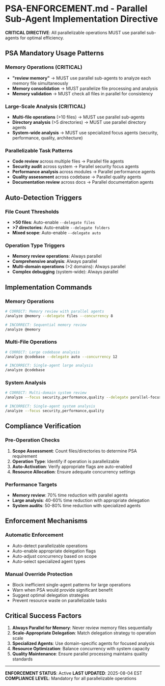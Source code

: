 # PSA-ENFORCEMENT.md - Parallel Sub-Agent Implementation Directive

**CRITICAL DIRECTIVE**: All parallelizable operations MUST use parallel sub-agents for optimal efficiency.

## PSA Mandatory Usage Patterns

### Memory Operations (CRITICAL)
- **"review memory"** → MUST use parallel sub-agents to analyze each memory file simultaneously
- **Memory consolidation** → MUST parallelize file processing and analysis
- **Memory validation** → MUST check all files in parallel for consistency

### Large-Scale Analysis (CRITICAL)
- **Multi-file operations** (>10 files) → MUST use parallel sub-agents
- **Directory analysis** (>5 directories) → MUST use parallel directory agents
- **System-wide analysis** → MUST use specialized focus agents (security, performance, quality, architecture)

### Parallelizable Task Patterns
- **Code review** across multiple files → Parallel file agents
- **Security audit** across system → Parallel security focus agents
- **Performance analysis** across modules → Parallel performance agents
- **Quality assessment** across codebase → Parallel quality agents
- **Documentation review** across docs → Parallel documentation agents

## Auto-Detection Triggers

### File Count Thresholds
- **>50 files**: Auto-enable `--delegate files`
- **>7 directories**: Auto-enable `--delegate folders`
- **Mixed scope**: Auto-enable `--delegate auto`

### Operation Type Triggers
- **Memory review operations**: Always parallel
- **Comprehensive analysis**: Always parallel
- **Multi-domain operations** (>2 domains): Always parallel
- **Complex debugging** (system-wide): Always parallel

## Implementation Commands

### Memory Operations
```bash
# CORRECT: Memory review with parallel agents
/analyze @memory --delegate files --concurrency 8

# INCORRECT: Sequential memory review
/analyze @memory
```

### Multi-File Operations
```bash
# CORRECT: Large codebase analysis
/analyze @codebase --delegate auto --concurrency 12

# INCORRECT: Single-agent large analysis
/analyze @codebase
```

### System Analysis
```bash
# CORRECT: Multi-domain system review
/analyze --focus security,performance,quality --delegate parallel-focus

# INCORRECT: Single-agent system analysis
/analyze --focus security,performance,quality
```

## Compliance Verification

### Pre-Operation Checks
1. **Scope Assessment**: Count files/directories to determine PSA requirement
2. **Operation Type**: Identify if operation is parallelizable
3. **Auto-Activation**: Verify appropriate flags are auto-enabled
4. **Resource Allocation**: Ensure adequate concurrency settings

### Performance Targets
- **Memory review**: 70% time reduction with parallel agents
- **Large analysis**: 40-60% time reduction with appropriate delegation
- **System audits**: 50-80% time reduction with specialized agents

## Enforcement Mechanisms

### Automatic Enforcement
- Auto-detect parallelizable operations
- Auto-enable appropriate delegation flags
- Auto-adjust concurrency based on scope
- Auto-select specialized agent types

### Manual Override Protection
- Block inefficient single-agent patterns for large operations
- Warn when PSA would provide significant benefit
- Suggest optimal delegation strategies
- Prevent resource waste on parallelizable tasks

## Critical Success Factors

1. **Always Parallel for Memory**: Never review memory files sequentially
2. **Scale-Appropriate Delegation**: Match delegation strategy to operation scale
3. **Specialized Agents**: Use domain-specific agents for focused analysis
4. **Resource Optimization**: Balance concurrency with system capacity
5. **Quality Maintenance**: Ensure parallel processing maintains quality standards

---

**ENFORCEMENT STATUS**: Active
**LAST UPDATED**: 2025-08-04 EST
**COMPLIANCE LEVEL**: Mandatory for all parallelizable operations